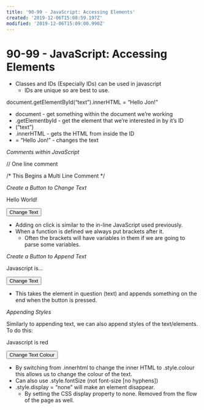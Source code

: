 ```yaml
---
title: '90-99 - JavaScript: Accessing Elements'
created: '2019-12-06T15:08:59.197Z'
modified: '2019-12-06T15:09:00.990Z'
---
```


# 90-99 - JavaScript: Accessing Elements
* Classes and IDs (Especially IDs) can be used in javascript
	* IDs are unique so are best to use.

document.getElementById(“text”).innerHTML = “Hello Jon!”

* document - get something within the document we’re working
* .getElementbyId - get the element that we’re interested in by it’s ID
* (“text”)
* .innerHTML - gets the HTML from inside the ID
* = “Hello Jon!” - changes the text

*Comments within JavaScript*

// One line comment

/* This
Begins
a Multi
Line Comment */

*Create a Button to Change Text*

<p id=“text”>Hello World!</p>

<button id=“MyButton”>Change Text</button>

<script type=“text/javascript”>

document.getElementById(“MyButton”).onclick = function() {
alert(“Button Clicked”);
document.getElementById(“text”).innerHTML = “Hello Jon!”;
}

</script>

* Adding on click is similar to the in-line JavaScript used previously.
* When a function is defined we always put brackets after it.
	* Often the brackets will have variables in them if we are going to parse some variables.
 
 
*Create a Button to Append Text*

<p id=“text”>Javascript is… </p>

<button id=“secondButton”>Change Text</button>

<script type=“text/javascript”>

document.getElementById(“secondButton”).onclick = function() {
document.getElementById(“text”).innerHTML = document.getElementById(“text”).innerHTML + “awesome!";
}

</script>
* This takes the element in question (text) and appends something on the end when the button is pressed.

*Appending Styles*
 
 
Similarly to appending text, we can also append styles of the text/elements. To do this:

<p id=“text”>Javascript is red </p>

<button id=“thirdButton”>Change Text Colour</button>

<script type=“text/javascript”>

document.getElementById(“thirdButton”).onclick = function() {
document.getElementById(“text”) *.style.colour* *= “red"*
}

</script>

* By switching from .innerhtml to change the inner HTML to .style.colour this allows us to change the colour of the text.
* Can also use .style.fontSize (not font-size [no hyphens])
* .style.display = “none” will make an element disappear.
	* By setting the CSS display property to none. Removed from the flow of the page as well.
